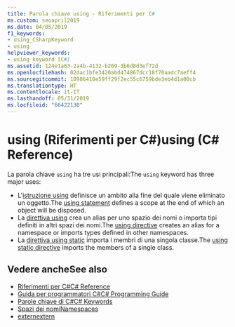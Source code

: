 ```yaml
---
title: Parola chiave using - Riferimenti per C#
ms.custom: seoapril2019
ms.date: 04/05/2019
f1_keywords:
- using_CSharpKeyword
- using
helpviewer_keywords:
- using keyword [C#]
ms.assetid: 124e1a63-2a4b-4132-b269-3b6d8d3ef72d
ms.openlocfilehash: 02dac1bfe3420abd474867dcc18f70aadc7aeff4
ms.sourcegitcommit: 10986410e59ff29f2ec55c6759bde3eb4d1a00cb
ms.translationtype: HT
ms.contentlocale: it-IT
ms.lasthandoff: 05/31/2019
ms.locfileid: "66422130"
---
```

# <a name="using-c-reference"></a><span data-ttu-id="a6aaa-102">using (Riferimenti per C#)</span><span class="sxs-lookup"><span data-stu-id="a6aaa-102">using (C# Reference)</span></span>

<span data-ttu-id="a6aaa-103">La parola chiave `using` ha tre usi principali:</span><span class="sxs-lookup"><span data-stu-id="a6aaa-103">The `using` keyword has three major uses:</span></span>

- <span data-ttu-id="a6aaa-104">L'[istruzione using](using-statement.md) definisce un ambito alla fine del quale viene eliminato un oggetto.</span><span class="sxs-lookup"><span data-stu-id="a6aaa-104">The [using statement](using-statement.md) defines a scope at the end of which an object will be disposed.</span></span>
- <span data-ttu-id="a6aaa-105">La [direttiva using](using-directive.md) crea un alias per uno spazio dei nomi o importa tipi definiti in altri spazi dei nomi.</span><span class="sxs-lookup"><span data-stu-id="a6aaa-105">The [using directive](using-directive.md) creates an alias for a namespace or imports types defined in other namespaces.</span></span>
- <span data-ttu-id="a6aaa-106">La [direttiva using static](using-static.md) importa i membri di una singola classe.</span><span class="sxs-lookup"><span data-stu-id="a6aaa-106">The [using static directive](using-static.md) imports the members of a single class.</span></span>

## <a name="see-also"></a><span data-ttu-id="a6aaa-107">Vedere anche</span><span class="sxs-lookup"><span data-stu-id="a6aaa-107">See also</span></span>

- [<span data-ttu-id="a6aaa-108">Riferimenti per C#</span><span class="sxs-lookup"><span data-stu-id="a6aaa-108">C# Reference</span></span>](../index.md)
- [<span data-ttu-id="a6aaa-109">Guida per programmatori C#</span><span class="sxs-lookup"><span data-stu-id="a6aaa-109">C# Programming Guide</span></span>](../../programming-guide/index.md)
- [<span data-ttu-id="a6aaa-110">Parole chiave di C#</span><span class="sxs-lookup"><span data-stu-id="a6aaa-110">C# Keywords</span></span>](index.md)
- [<span data-ttu-id="a6aaa-111">Spazi dei nomi</span><span class="sxs-lookup"><span data-stu-id="a6aaa-111">Namespaces</span></span>](../../programming-guide/namespaces/index.md)
- [<span data-ttu-id="a6aaa-112">extern</span><span class="sxs-lookup"><span data-stu-id="a6aaa-112">extern</span></span>](extern.md)
